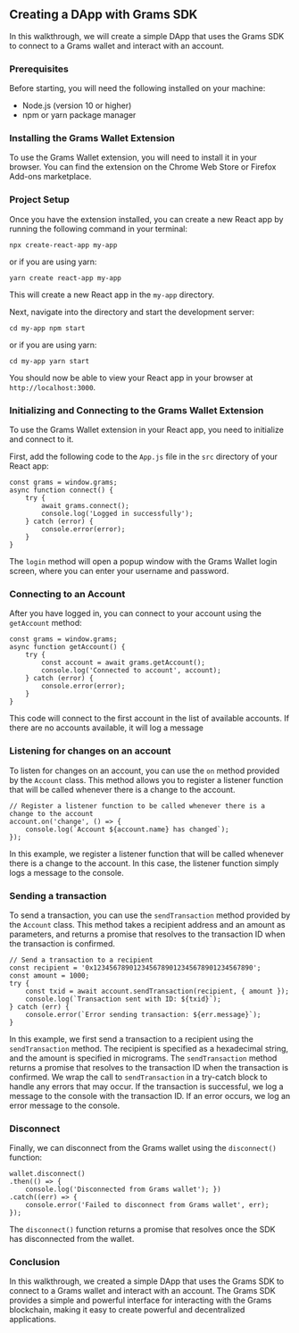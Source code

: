 
## Creating a DApp with Grams SDK

In this walkthrough, we will create a simple DApp that uses the Grams SDK to connect to a Grams wallet and interact with an account.

### Prerequisites

Before starting, you will need the following installed on your machine:

-   Node.js (version 10 or higher)
-   npm or yarn package manager

### Installing the Grams Wallet Extension

To use the Grams Wallet extension, you will need to install it in your browser. You can find the extension on the Chrome Web Store or Firefox Add-ons marketplace.

### Project Setup

Once you have the extension installed, you can create a new React app by running the following command in your terminal:

```
npx create-react-app my-app
```

or if you are using yarn:

```
yarn create react-app my-app
```

This will create a new React app in the `my-app` directory.

Next, navigate into the directory and start the development server:

```
cd my-app npm start
```

or if you are using yarn:

```
cd my-app yarn start
```

You should now be able to view your React app in your browser at `http://localhost:3000`.

### Initializing and Connecting to the Grams Wallet Extension

To use the Grams Wallet extension in your React app, you need to initialize and connect to it.

First, add the following code to the `App.js` file in the `src` directory of your React app:

```
const grams = window.grams;
async function connect() {
	try {
		await grams.connect();
		console.log('Logged in successfully');
	} catch (error) {
		console.error(error);
	}
}
```

The `login` method will open a popup window with the Grams Wallet login screen, where you can enter your username and password.

### Connecting to an Account

After you have logged in, you can connect to your account using the `getAccount` method:

```
const grams = window.grams;
async function getAccount() {
	try {
		const account = await grams.getAccount();
		console.log('Connected to account', account);
	} catch (error) {
		console.error(error);
	}
}
```

This code will connect to the first account in the list of available accounts. If there are no accounts available, it will log a message

### Listening for changes on an account

To listen for changes on an account, you can use the `on` method provided by the `Account` class. This method allows you to register a listener function that will be called whenever there is a change to the account.

```
// Register a listener function to be called whenever there is a change to the account
account.on('change', () => {
	console.log(`Account ${account.name} has changed`);
});
```

In this example, we register a listener function that will be called whenever there is a change to the account. In this case, the listener function simply logs a message to the console.

### Sending a transaction

To send a transaction, you can use the `sendTransaction` method provided by the `Account` class. This method takes a recipient address and an amount as parameters, and returns a promise that resolves to the transaction ID when the transaction is confirmed.

```
// Send a transaction to a recipient
const recipient = '0x1234567890123456789012345678901234567890';
const amount = 1000;  
try {
	const txid = await account.sendTransaction(recipient, { amount });  
	console.log(`Transaction sent with ID: ${txid}`);
} catch (err) {
	console.error(`Error sending transaction: ${err.message}`);
}
```

In this example, we first send a transaction to a recipient using the `sendTransaction` method. The recipient is specified as a hexadecimal string, and the amount is specified in micrograms. The `sendTransaction` method returns a promise that resolves to the transaction ID when the transaction is confirmed. We wrap the call to `sendTransaction` in a try-catch block to handle any errors that may occur. If the transaction is successful, we log a message to the console with the transaction ID. If an error occurs, we log an error message to the console.

### Disconnect

Finally, we can disconnect from the Grams wallet using the `disconnect()` function:

```
wallet.disconnect()
.then(() => {
	console.log('Disconnected from Grams wallet'); })
.catch((err) => {
	console.error('Failed to disconnect from Grams wallet', err);
});
```

The `disconnect()` function returns a promise that resolves once the SDK has disconnected from the wallet.

### Conclusion

In this walkthrough, we created a simple DApp that uses the Grams SDK to connect to a Grams wallet and interact with an account. The Grams SDK provides a simple and powerful interface for interacting with the Grams blockchain, making it easy to create powerful and decentralized applications.
